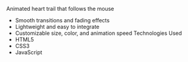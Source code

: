 Animated heart trail that follows the mouse
- Smooth transitions and fading effects
- Lightweight and easy to integrate
- Customizable size, color, and animation speed
 Technologies Used
- HTML5
- CSS3
- JavaScript 
